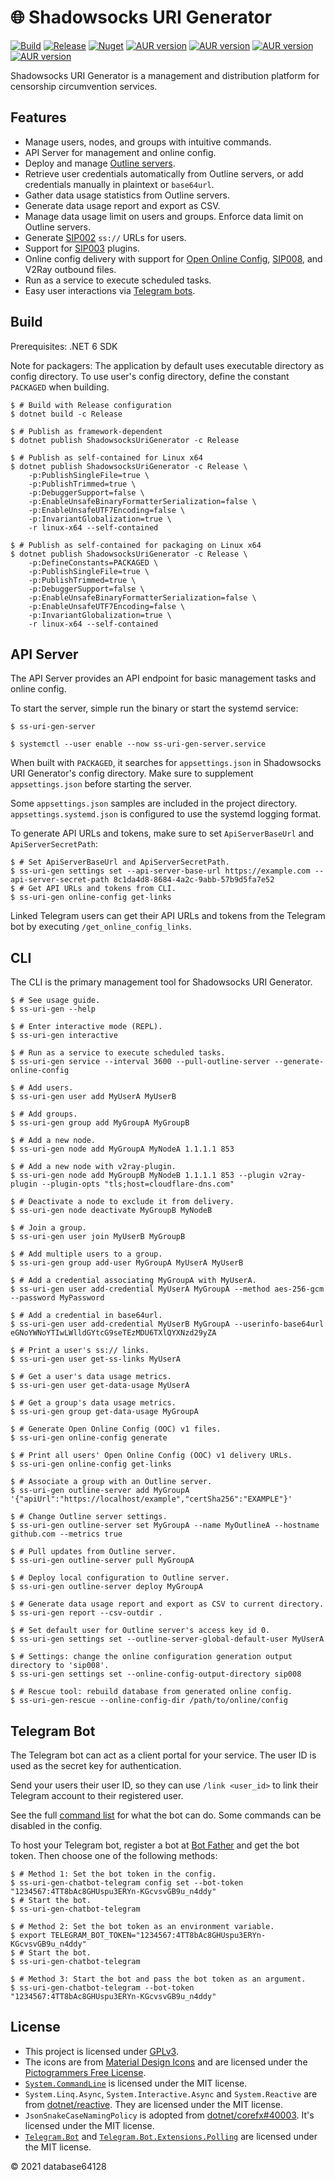 # 🌐 Shadowsocks URI Generator

[![Build](https://github.com/database64128/shadowsocks-uri-generator/actions/workflows/build.yml/badge.svg)](https://github.com/database64128/shadowsocks-uri-generator/actions/workflows/build.yml)
[![Release](https://github.com/database64128/shadowsocks-uri-generator/actions/workflows/release.yml/badge.svg)](https://github.com/database64128/shadowsocks-uri-generator/actions/workflows/release.yml)
[![Nuget](https://img.shields.io/nuget/v/ShadowsocksUriGenerator)](https://www.nuget.org/packages/ShadowsocksUriGenerator/)
[![AUR version](https://img.shields.io/aur/version/ss-uri-gen-git?label=ss-uri-gen-git)](https://aur.archlinux.org/packages/ss-uri-gen-git/)
[![AUR version](https://img.shields.io/aur/version/ss-uri-gen-server-git?label=ss-uri-gen-server-git)](https://aur.archlinux.org/packages/ss-uri-gen-server-git/)
[![AUR version](https://img.shields.io/aur/version/ss-uri-gen-chatbot-telegram-git?label=ss-uri-gen-chatbot-telegram-git)](https://aur.archlinux.org/packages/ss-uri-gen-chatbot-telegram-git/)
[![AUR version](https://img.shields.io/aur/version/ss-uri-gen-rescue-git?label=ss-uri-gen-rescue-git)](https://aur.archlinux.org/packages/ss-uri-gen-rescue-git/)

Shadowsocks URI Generator is a management and distribution platform for censorship circumvention services.

## Features

- Manage users, nodes, and groups with intuitive commands.
- API Server for management and online config.
- Deploy and manage [Outline servers](https://github.com/Jigsaw-Code/outline-server).
- Retrieve user credentials automatically from Outline servers, or add credentials manually in plaintext or `base64url`.
- Gather data usage statistics from Outline servers.
- Generate data usage report and export as CSV.
- Manage data usage limit on users and groups. Enforce data limit on Outline servers.
- Generate [SIP002](https://shadowsocks.org/en/spec/SIP002-URI-Scheme.html) `ss://` URLs for users.
- Support for [SIP003](https://shadowsocks.org/en/spec/Plugin.html) plugins.
- Online config delivery with support for [Open Online Config](https://github.com/Shadowsocks-NET/OpenOnlineConfig), [SIP008](https://shadowsocks.org/en/wiki/SIP008-Online-Configuration-Delivery.html), and V2Ray outbound files.
- Run as a service to execute scheduled tasks.
- Easy user interactions via [Telegram bots](https://core.telegram.org/bots).

## Build

Prerequisites: .NET 6 SDK

Note for packagers: The application by default uses executable directory as config directory. To use user's config directory, define the constant `PACKAGED` when building.

```console
$ # Build with Release configuration
$ dotnet build -c Release

$ # Publish as framework-dependent
$ dotnet publish ShadowsocksUriGenerator -c Release

$ # Publish as self-contained for Linux x64
$ dotnet publish ShadowsocksUriGenerator -c Release \
    -p:PublishSingleFile=true \
    -p:PublishTrimmed=true \
    -p:DebuggerSupport=false \
    -p:EnableUnsafeBinaryFormatterSerialization=false \
    -p:EnableUnsafeUTF7Encoding=false \
    -p:InvariantGlobalization=true \
    -r linux-x64 --self-contained

$ # Publish as self-contained for packaging on Linux x64
$ dotnet publish ShadowsocksUriGenerator -c Release \
    -p:DefineConstants=PACKAGED \
    -p:PublishSingleFile=true \
    -p:PublishTrimmed=true \
    -p:DebuggerSupport=false \
    -p:EnableUnsafeBinaryFormatterSerialization=false \
    -p:EnableUnsafeUTF7Encoding=false \
    -p:InvariantGlobalization=true \
    -r linux-x64 --self-contained
```

## API Server

The API Server provides an API endpoint for basic management tasks and online config.

To start the server, simple run the binary or start the systemd service:

```console
$ ss-uri-gen-server
```

```console
$ systemctl --user enable --now ss-uri-gen-server.service
```

When built with `PACKAGED`, it searches for `appsettings.json` in Shadowsocks URI Generator's config directory. Make sure to supplement `appsettings.json` before starting the server.

Some `appsettings.json` samples are included in the project directory. `appsettings.systemd.json` is configured to use the systemd logging format.

To generate API URLs and tokens, make sure to set `ApiServerBaseUrl` and `ApiServerSecretPath`:

```console
$ # Set ApiServerBaseUrl and ApiServerSecretPath.
$ ss-uri-gen settings set --api-server-base-url https://example.com --api-server-secret-path 8c1da4d8-8684-4a2c-9abb-57b9d5fa7e52
$ # Get API URLs and tokens from CLI.
$ ss-uri-gen online-config get-links
```

Linked Telegram users can get their API URLs and tokens from the Telegram bot by executing `/get_online_config_links`.

## CLI

The CLI is the primary management tool for Shadowsocks URI Generator.

```console
$ # See usage guide.
$ ss-uri-gen --help

$ # Enter interactive mode (REPL).
$ ss-uri-gen interactive

$ # Run as a service to execute scheduled tasks.
$ ss-uri-gen service --interval 3600 --pull-outline-server --generate-online-config

$ # Add users.
$ ss-uri-gen user add MyUserA MyUserB

$ # Add groups.
$ ss-uri-gen group add MyGroupA MyGroupB

$ # Add a new node.
$ ss-uri-gen node add MyGroupA MyNodeA 1.1.1.1 853

$ # Add a new node with v2ray-plugin.
$ ss-uri-gen node add MyGroupB MyNodeB 1.1.1.1 853 --plugin v2ray-plugin --plugin-opts "tls;host=cloudflare-dns.com"

$ # Deactivate a node to exclude it from delivery.
$ ss-uri-gen node deactivate MyGroupB MyNodeB

$ # Join a group.
$ ss-uri-gen user join MyUserB MyGroupB

$ # Add multiple users to a group.
$ ss-uri-gen group add-user MyGroupA MyUserA MyUserB

$ # Add a credential associating MyGroupA with MyUserA.
$ ss-uri-gen user add-credential MyUserA MyGroupA --method aes-256-gcm --password MyPassword

$ # Add a credential in base64url.
$ ss-uri-gen user add-credential MyUserB MyGroupA --userinfo-base64url eGNoYWNoYTIwLWlldGYtcG9seTEzMDU6TXlQYXNzd29yZA

$ # Print a user's ss:// links.
$ ss-uri-gen user get-ss-links MyUserA

$ # Get a user's data usage metrics.
$ ss-uri-gen user get-data-usage MyUserA

$ # Get a group's data usage metrics.
$ ss-uri-gen group get-data-usage MyGroupA

$ # Generate Open Online Config (OOC) v1 files.
$ ss-uri-gen online-config generate

$ # Print all users' Open Online Config (OOC) v1 delivery URLs.
$ ss-uri-gen online-config get-links

$ # Associate a group with an Outline server.
$ ss-uri-gen outline-server add MyGroupA '{"apiUrl":"https://localhost/example","certSha256":"EXAMPLE"}'

$ # Change Outline server settings.
$ ss-uri-gen outline-server set MyGroupA --name MyOutlineA --hostname github.com --metrics true

$ # Pull updates from Outline server.
$ ss-uri-gen outline-server pull MyGroupA

$ # Deploy local configuration to Outline server.
$ ss-uri-gen outline-server deploy MyGroupA

$ # Generate data usage report and export as CSV to current directory.
$ ss-uri-gen report --csv-outdir .

$ # Set default user for Outline server's access key id 0.
$ ss-uri-gen settings set --outline-server-global-default-user MyUserA

$ # Settings: change the online configuration generation output directory to 'sip008'.
$ ss-uri-gen settings set --online-config-output-directory sip008

$ # Rescue tool: rebuild database from generated online config.
$ ss-uri-gen-rescue --online-config-dir /path/to/online/config
```

## Telegram Bot

The Telegram bot can act as a client portal for your service. The user ID is used as the secret key for authentication.

Send your users their user ID, so they can use `/link <user_id>` to link their Telegram account to their registered user.

See the full [command list](ShadowsocksUriGenerator.Chatbot.Telegram/UpdateHandler.cs) for what the bot can do. Some commands can be disabled in the config.

To host your Telegram bot, register a bot at [Bot Father](https://t.me/BotFather) and get the bot token. Then choose one of the following methods:

```console
$ # Method 1: Set the bot token in the config.
$ ss-uri-gen-chatbot-telegram config set --bot-token "1234567:4TT8bAc8GHUspu3ERYn-KGcvsvGB9u_n4ddy"
$ # Start the bot.
$ ss-uri-gen-chatbot-telegram
```

```console
$ # Method 2: Set the bot token as an environment variable.
$ export TELEGRAM_BOT_TOKEN="1234567:4TT8bAc8GHUspu3ERYn-KGcvsvGB9u_n4ddy"
$ # Start the bot.
$ ss-uri-gen-chatbot-telegram
```

```console
$ # Method 3: Start the bot and pass the bot token as an argument.
$ ss-uri-gen-chatbot-telegram --bot-token "1234567:4TT8bAc8GHUspu3ERYn-KGcvsvGB9u_n4ddy"
```

## License

- This project is licensed under [GPLv3](LICENSE).
- The icons are from [Material Design Icons](https://materialdesignicons.com/) and are licensed under the [Pictogrammers Free License](https://dev.materialdesignicons.com/license).
- [`System.CommandLine`](https://github.com/dotnet/command-line-api) is licensed under the MIT license.
- `System.Linq.Async`, `System.Interactive.Async` and `System.Reactive` are from [dotnet/reactive](https://github.com/dotnet/reactive). They are licensed under the MIT license.
- `JsonSnakeCaseNamingPolicy` is adopted from [dotnet/corefx#40003](https://github.com/dotnet/corefx/pull/40003). It's licensed under the MIT license.
- [`Telegram.Bot`](https://github.com/TelegramBots/Telegram.Bot) and [`Telegram.Bot.Extensions.Polling`](https://github.com/TelegramBots/Telegram.Bot.Extensions.Polling) are licensed under the MIT license.

© 2021 database64128
